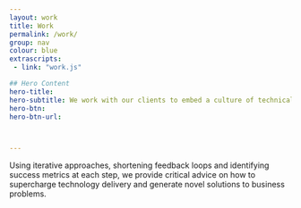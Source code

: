 ```yaml
---
layout: work
title: Work
permalink: /work/
group: nav
colour: blue
extrascripts:
 - link: "work.js"

## Hero Content
hero-title:
hero-subtitle: We work with our clients to embed a culture of technical innovation, continuous improvement and rapid delivery.
hero-btn:
hero-btn-url:



---
```




Using iterative approaches, shortening feedback loops and identifying success metrics at each step, we provide critical advice on how to supercharge technology delivery and generate novel solutions to business problems.
